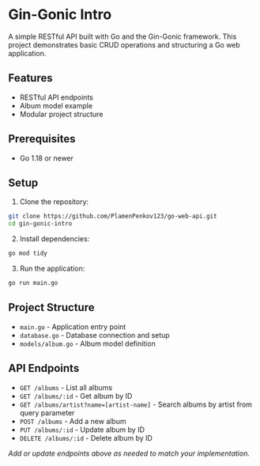# Gin-Gonic Intro

A simple RESTful API built with Go and the Gin-Gonic framework. This project demonstrates basic CRUD operations and structuring a Go web application.

## Features

- RESTful API endpoints
- Album model example
- Modular project structure

## Prerequisites

- Go 1.18 or newer

## Setup

1. Clone the repository:
```bash
git clone https://github.com/PlamenPenkov123/go-web-api.git
cd gin-gonic-intro
```

2. Install dependencies:
```bash
go mod tidy
```

3. Run the application:
```bash
go run main.go
```

## Project Structure

- `main.go` \- Application entry point
- `database.go` \- Database connection and setup
- `models/album.go` \- Album model definition

## API Endpoints

- `GET /albums` \- List all albums
- `GET /albums/:id` \- Get album by ID
- `GET /albums/artist?name=[artist-name]` \- Search albums by artist from query parameter
- `POST /albums` \- Add a new album
- `PUT /albums/:id` \- Update album by ID
- `DELETE /albums/:id` \- Delete album by ID

*Add or update endpoints above as needed to match your implementation.*